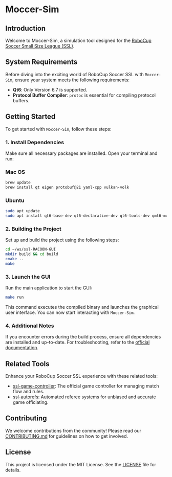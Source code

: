 # Moccer-Sim

## Introduction
Welcome to Moccer-Sim, a simulation tool designed for the [RoboCup Soccer Small Size League (SSL)](https://ssl.robocup.org/).

## System Requirements
Before diving into the exciting world of RoboCup Soccer SSL with `Moccer-Sim`, ensure your system meets the following requirements:

- **Qt6**: Only Version 6.7 is supported.
- **Protocol Buffer Compiler**: `protoc` is essential for compiling protocol buffers.

## Getting Started
To get started with `Moccer-Sim`, follow these steps:

### 1. Install Dependencies
Make sure all necessary packages are installed. Open your terminal and run:
### Mac OS
```bash
brew update
brew install qt eigen protobuf@21 yaml-cpp vulkan-volk
```
### Ubuntu
```bash
sudo apt update
sudo apt install qt6-base-dev qt6-declarative-dev qt6-tools-dev qml6-module-qtquick-controls qml6-module-qtqml-workerscript qml6-module-qtquick-templates qml6-module-qtquick-layouts qml6-module-qtquick-window qml6-module-qt-labs-platform qt6-3d-dev qt6-quick3d-dev qt6-shadertools-dev libeigen3-dev protobuf-compiler libyaml-cpp-dev cmake build-essential
```

### 2. Building the Project
Set up and build the project using the following steps:

```bash
cd ~/ws/ssl-RACOON-GUI
mkdir build && cd build
cmake ..
make
```

### 3. Launch the GUI
Run the main application to start the GUI:
```bash
make run
```
This command executes the compiled binary and launches the graphical user interface. You can now start interacting with `Moccer-Sim`.

### 4. Additional Notes
If you encounter errors during the build process, ensure all dependencies are installed and up-to-date. For troubleshooting, refer to the [official documentation](https://github.com/RoboCup-SSL/).

## Related Tools
Enhance your RoboCup Soccer SSL experience with these related tools:

- [ssl-game-controller](https://github.com/RoboCup-SSL/ssl-game-controller): The official game controller for managing match flow and rules.
- [ssl-autorefs](https://github.com/RoboCup-SSL/ssl-autorefs): Automated referee systems for unbiased and accurate game officiating.

## Contributing
We welcome contributions from the community! Please read our [CONTRIBUTING.md](CONTRIBUTING.md) for guidelines on how to get involved.

## License
This project is licensed under the MIT License. See the [LICENSE](LICENSE) file for details.
